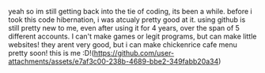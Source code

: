 yeah so im still getting back into the tie of coding, its been a while. before i took this code hibernation, i was atcualy pretty good at it. using github is still pretty new to me, even after using it for 4 years, over the span of 5 different accounts. I can't make games or legit programs, but  can make little websites! they arent very good, but i can make chickenrice cafe menu pretty soon! this is me :D!(https://github.com/user-attachments/assets/e7af3c00-238b-4689-bbe2-349fabb20a34)
